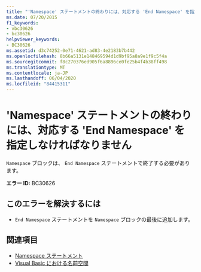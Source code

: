 ```yaml
---
title: "'Namespace' ステートメントの終わりには、対応する 'End Namespace' を指定しなければなりません"
ms.date: 07/20/2015
f1_keywords:
- vbc30626
- bc30626
helpviewer_keywords:
- BC30626
ms.assetid: d3c74252-0e71-4621-ad83-4e2183b7b442
ms.openlocfilehash: 8b66a5131e148469594d1d9bf95a8a9e1f9c5f4a
ms.sourcegitcommit: f8c270376ed905f6a8896ce0fe25b4f4b38ff498
ms.translationtype: MT
ms.contentlocale: ja-JP
ms.lasthandoff: 06/04/2020
ms.locfileid: "84415311"
---
```

# <a name="namespace-statement-must-end-with-a-matching-end-namespace"></a>'Namespace' ステートメントの終わりには、対応する 'End Namespace' を指定しなければなりません
`Namespace` ブロックは、 `End Namespace` ステートメントで終了する必要があります。  
  
 **エラー ID:** BC30626  
  
## <a name="to-correct-this-error"></a>このエラーを解決するには  
  
- `End Namespace` ステートメントを `Namespace` ブロックの最後に追加します。  
  
## <a name="see-also"></a>関連項目

- [Namespace ステートメント](../language-reference/statements/namespace-statement.md)
- [Visual Basic における名前空間](../programming-guide/program-structure/namespaces.md)
